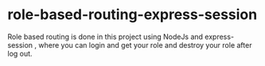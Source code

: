# role-based-routing-express-session
Role based routing is done in this project using NodeJs and express-session , where you can login and get your role and destroy your role after log out.
